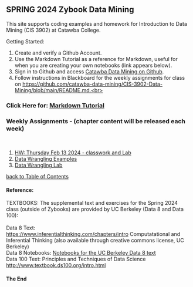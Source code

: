 ## SPRING 2024 Zybook Data Mining
This site supports coding examples and homework for Introduction to Data Mining (CIS 3902) at Catawba College.<br>

Getting Started:<br>
1.  Create and verify a Github Account.<br>
2.  Use the Markdown Tutorial as a reference for Markdown, useful for when you are creating your own notebooks (link appears below).
3.  Sign in to Github and access <a href="https://github.com/catawba-data-mining/CIS-3902-Data-Mining/blob/main/README.md">Catawba Data Mining on Github</a>.<br>
4.  Follow instructions in Blackboard for the weekly assignments for class on https://github.com/catawba-data-mining/CIS-3902-Data-Mining/blob/main/README.md.<br>

### Click Here for: <a href="https://agea.github.io/tutorial.md/">Markdown Tutorial</a>

<a name="tocb"></a>
### Weekly Assignments - (chapter content will be released each week)<br>
<br>
<a name="toc"></a>

1. <a href="https://githubtocolab.com/catawba-data-mining/CIS-3902-Data-Mining/blob/main/Chapter_1_HW.ipynb">HW: Thursday Feb 13 2024 - classwork and Lab</a><br>
2. <a href="https://github.com/catawba-data-mining/CIS-3902-Data-Mining/blob/main/chapter06_examples.ipynb">Data Wrangling Examples</a><br>
3. <a href="https://github.com/catawba-data-mining/CIS-3902-Data-Mining/blob/main/06_data_wrangling.ipynb">Data Wrangling Lab</a><br>



[ back to Table of Contents](#toc)

#### Reference:<br>
TEXTBOOKS:  The supplemental text and exercises for the Spring 2024 class (outside of Zybooks) are provided by UC Berkeley (Data 8 and Data 100):  
<br>
Data 8 Text: <br>
https://www.inferentialthinking.com/chapters/intro
Computatational and Inferential Thinking (also available through creative commons license, UC Berkeley)<br>
Data 8 Notebooks: <a href="https://github.com/data-8/textbook/tree/64b20f0452a31545d9fbc8f34a9e86035cd56e45/notebooks">Notebooks for the UC Berkeley Data 8 text</a>
<br>
Data 100 Text:
Principles and Techniques of Data Science
http://www.textbook.ds100.org/intro.html
<br>

#### The End
